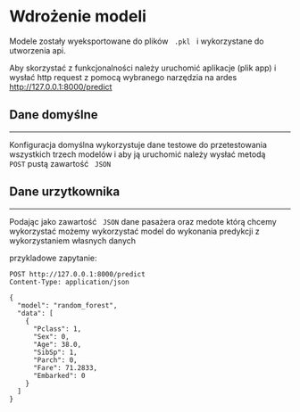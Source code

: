 # Wdrożenie modeli

Modele zostały wyeksportowane do plików <code> .pkl </code> i wykorzystane do utworzenia api.

Aby skorzystać z funkcjonalności należy uruchomić aplikacje (plik app) i wysłać http request z pomocą wybranego narzędzia na ardes http://127.0.0.1:8000/predict

## Dane domyślne 

---

Konfiguracja domyślna wykorzystuje dane testowe do przetestowania wszystkich trzech modelów i aby ją uruchomić należy wysłać metodą <code> POST</code> pustą zawartość <code> JSON </code>

## Dane urzytkownika

---

Podając jako zawartość <code> JSON</code> dane pasażera oraz medote którą chcemy wykorzystać możemy wykorzystać model do wykonania predykcji z wykorzystaniem własnych danych

przykladowe zapytanie:

    POST http://127.0.0.1:8000/predict
    Content-Type: application/json
    
    {
      "model": "random_forest",
      "data": [
        {
          "Pclass": 1,
          "Sex": 0,
          "Age": 38.0,
          "SibSp": 1,
          "Parch": 0,
          "Fare": 71.2833,
          "Embarked": 0
        }
      ]
    }